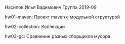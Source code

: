 Насипов Илья Вадимович
Группа 2019-09

hw01-maven: Проект maven с модульной структурой

hw02-collection: Коллекции

hw03-gc: Сравнение разных сборщиков мусора
